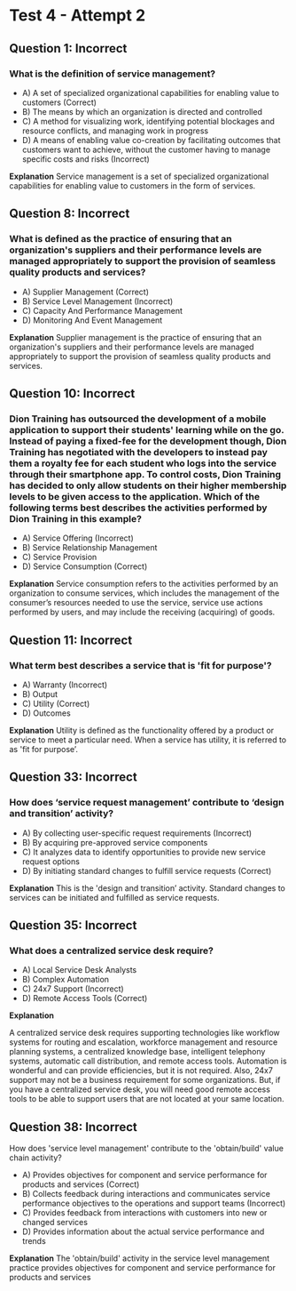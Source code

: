 # Test 4 - Attempt 2
## Question 1: Incorrect
### What is the definition of service management?

- A) A set of specialized organizational capabilities for enabling value to customers (Correct)
- B) The means by which an organization is directed and controlled
- C) A method for visualizing work, identifying potential blockages and resource conflicts, and managing work in progress
- D) A means of enabling value co-creation by facilitating outcomes that customers want to achieve, without the customer having to manage specific costs and risks  (Incorrect)

**Explanation**
Service management is a set of specialized organizational capabilities for enabling value to customers in the form of services.

## Question 8: Incorrect
### What is defined as the practice of ensuring that an organization's suppliers and their performance levels are managed appropriately to support the provision of seamless quality products and services?

- A) Supplier Management (Correct)
- B) Service Level Management (Incorrect)
- C) Capacity And Performance Management
- D) Monitoring And Event Management

**Explanation**
Supplier management is the practice of ensuring that an organization's suppliers and their performance levels are managed appropriately to support the provision of seamless quality products and services.


## Question 10: Incorrect
### Dion Training has outsourced the development of a mobile application to support their students' learning while on the go. Instead of paying a fixed-fee for the development though, Dion Training has negotiated with the developers to instead pay them a royalty fee for each student who logs into the service through their smartphone app. To control costs, Dion Training has decided to only allow students on their higher membership levels to be given access to the application. Which of the following terms best describes the activities performed by Dion Training in this example?

- A) Service Offering (Incorrect)
- B) Service Relationship Management
- C) Service Provision
- D) Service Consumption (Correct)

**Explanation**
Service consumption refers to the activities performed by an organization to consume services, which includes the management of the consumer’s resources needed to use the service, service use actions performed by users, and may include the receiving (acquiring) of goods.

## Question 11: Incorrect
### What term best describes a service that is 'fit for purpose'?

- A) Warranty (Incorrect)
- B) Output
- C) Utility (Correct)
- D) Outcomes

**Explanation**
Utility is defined as the functionality offered by a product or service to meet a particular need. When a service has utility, it is referred to as 'fit for purpose’.

## Question 33: Incorrect
### How does ‘service request management’ contribute to ‘design and transition’ activity?

- A) By collecting user-specific request requirements (Incorrect)
- B) By acquiring pre-approved service components
- C) It analyzes data to identify opportunities to provide new service request options
- D) By initiating standard changes to fulfill service requests (Correct)

**Explanation**
This is the 'design and transition’ activity. Standard changes to services can be initiated and fulfilled as service requests.

## Question 35: Incorrect
### What does a centralized service desk require?

- A) Local Service Desk Analysts
- B) Complex Automation
- C) 24x7 Support (Incorrect)
- D) Remote Access Tools (Correct)

**Explanation**

A centralized service desk requires supporting technologies like workflow systems for routing and escalation, workforce management and resource planning systems, a centralized knowledge base, intelligent telephony systems, automatic call distribution, and remote access tools. Automation is wonderful and can provide efficiencies, but it is not required. Also, 24x7 support may not be a business requirement for some organizations. But, if you have a centralized service desk, you will need good remote access tools to be able to support users that are not located at your same location.

## Question 38: Incorrect
How does 'service level management' contribute to the 'obtain/build' value chain
activity?

- A) Provides objectives for component and service performance for products and services (Correct)
- B) Collects feedback during interactions and communicates service performance objectives to the operations and support teams (Incorrect)
- C) Provides feedback from interactions with customers into new or changed services
- D) Provides information about the actual service performance and trends

**Explanation**
The 'obtain/build' activity in the service level management practice provides objectives for component and service performance for products and services

